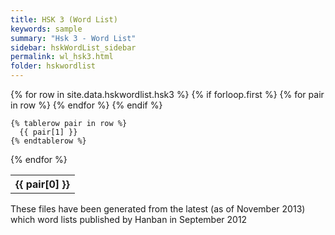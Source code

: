 ```yaml
---
title: HSK 3 (Word List)
keywords: sample
summary: "Hsk 3 - Word List"
sidebar: hskWordList_sidebar
permalink: wl_hsk3.html
folder: hskwordlist
---
```


<table>
  {% for row in site.data.hskwordlist.hsk3 %}
    {% if forloop.first %}
    <tr>
      {% for pair in row %}
        <th>{{ pair[0] }}</th>
      {% endfor %}
    </tr>
    {% endif %}

    {% tablerow pair in row %}
      {{ pair[1] }}
    {% endtablerow %}
  {% endfor %}
</table>

<p>These files have been generated from the latest (as of November 2013) which word lists published by Hanban in September 2012</p>
